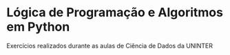 # Lógica de Programação e Algoritmos em Python
Exercícios realizados durante as aulas de Ciência de Dados da UNINTER
